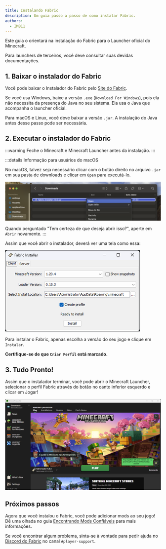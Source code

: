 ```yaml
---
title: Instalando Fabric
description: Um guia passo a passo de como instalar Fabric.
authors:
  - IMB11
---
```


Este guia o orientará na instalação do Fabric para o Launcher oficial do Minecraft.

Para launchers de terceiros, você deve consultar suas devidas documentações.

## 1. Baixar o instalador do Fabric

Você pode baixar o Instalador do Fabric pelo [Site do Fabric](https://fabricmc.net/use/).

Se você usa Windows, baixe a versão `.exe` (`Download For Windows`), pois ela não necessita da presença do Java no seu sistema. Ela usa o Java que acompanha o launcher oficial.

Para macOS e Linux, você deve baixar a versão `.jar`. A instalação do Java antes desse passo pode ser necessária.

## 2. Executar o instalador do Fabric

:::warning
Feche o Minecraft e Minecraft Launcher antes da instalação.
:::

:::details Informação para usuários do macOS

No macOS, talvez seja necessário clicar com o botão direito no arquivo `.jar` em sua pasta de downloads e clicar em `Open` para executá-lo.

![Menu de contexto do macOS no Instalador do Fabric](/assets/players/installing-fabric/macos-downloads.png)

Quando perguntado "Tem certeza de que deseja abrir isso?", aperte em `Abrir` novamente.
:::

Assim que você abrir o instalador, deverá ver uma tela como essa:

![Instalador do Fabric com "Instalar" destacado](/assets/players/installing-fabric/installer-screen.png)

Para instalar o Fabric, apenas escolha a versão do seu jogo e clique em `Instalar`.

**Certifique-se de que `Criar Perfil` está marcado.**

## 3. Tudo Pronto!

Assim que o instalador terminar, você pode abrir o Minecraft Launcher, selecionar o perfil Fabric através do botão no canto inferior esquerdo e clicar em Jogar!

![Minecraft Launcher com o perfil Fabric selecionado](/assets/players/installing-fabric/launcher-screen.png)

## Próximos passos

Agora que você instalou o Fabric, você pode adicionar mods ao seu jogo! Dê uma olhada no guia [Encontrando Mods Confiáveis](./finding-mods) para mais informações.

Se você encontrar algum problema, sinta-se à vontade para pedir ajuda no [Discord do Fabric](https://discord.gg/v6v4pMv) no canal `#player-support`.
